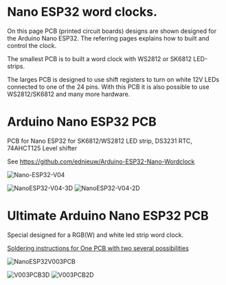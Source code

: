 # Nano ESP32 word clocks.
On this page PCB (printed circuit boards) designs are shown designed for the Arduino Nano ESP32. The referring pages explains how to built and control the clock. 

The smallest PCB is to built a word clock with WS2812 or SK6812 LED-strips.

The larges PCB is designed to use shift registers to turn on white 12V LEDs connected to one of the 24 pins. With this PCB it is also possible to use WS2812/SK6812 and many more hardware.

# Arduino Nano ESP32 PCB
PCB for Nano ESP32 for SK6812/WS2812 LED strip, DS3231 RTC, 74AHCT125 Level shifter

See https://github.com/ednieuw/Arduino-ESP32-Nano-Wordclock

![Nano-ESP32-V04](https://github.com/user-attachments/assets/0a5dc063-3f68-4590-b57e-a2cfc42f2139)

![NanoESP32-V04-3D](https://github.com/user-attachments/assets/c0bad2fc-b6cb-43bb-b337-e3dcf18a8eec)
![NanoESP32-V04-2D](https://github.com/user-attachments/assets/619cf270-53bd-4515-a15f-15e4fcc81632)


# Ultimate Arduino Nano ESP32 PCB
Special designed for a RGB(W) and white led strip word clock.

[Soldering instructions for One PCB with two several possibilities](https://github.com/ednieuw/NanoESP32-BW-RGBW-clock)

![NanoESP32V003PCB](https://github.com/user-attachments/assets/22a7ba0e-0e0a-483a-a803-4cac12787072)

![V003PCB3D](https://github.com/user-attachments/assets/cb444fba-6033-4208-a78f-6140238521d5)
![V003PCB2D](https://github.com/user-attachments/assets/229abf0c-8183-42c5-ab3f-3929a6f7c0e5)
